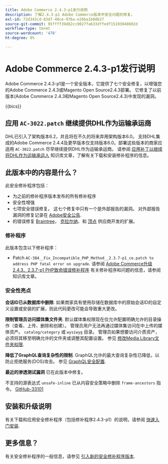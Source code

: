```yaml
---
title: Adobe Commerce 2.4.3-p1发行说明
description: 了解2.4.3-p1 Adobe Commerce版本中安全问题的修复。
exl-id: 72d343cd-83d7-48ce-976a-e26ba1b8db27
source-git-commit: 95ffff39d82cc9027fa633dffedf15193040802d
workflow-type: tm+mt
source-wordcount: '478'
ht-degree: 0%

---
```


# Adobe Commerce 2.4.3-p1发行说明

Adobe Commerce 2.4.3-p1是一个安全版本，它提供了七个安全修复，以增强您的Adobe Commerce 2.4.3或Magento Open Source2.4.3部署。 它修复了以前版本(Adobe Commerce 2.4.3和Magento Open Source2.4.3)中发现的漏洞。

{{bics}}

## 应用 `AC-3022.patch` 继续提供DHL作为运输承运商

DHL已引入了架构版本6.2，并且将在不久的将来弃用架构版本6.0。 支持DHL集成的Adobe Commerce 2.4.4及更早版本仅支持版本6.0。部署这些版本的商家应适用 `AC-3022.patch` 尽早继续提供DHL作为运输承运商。 请参阅 [应用补丁以继续将DHL作为运输承运人](https://support.magento.com/hc/en-us/articles/7707818131597-Apply-a-patch-to-continue-offering-DHL-as-shipping-carrier) 知识库文章，了解有关下载和安装修补程序的信息。

## 此版本中的内容是什么？

此安全修补程序包括：

* 为之前的修补程序版本发布的所有修补程序
* 安全性增强
* 七项安全错误修复。 这七个修复中只有一个是外部报告的漏洞。 对外部报告漏洞的修复记录在 [Adobe安全公告](https://helpx.adobe.com/security/products/magento/apsb21-86.html).
* 的错误修复 [Braintree](https://docs.magento.com/user-guide/payment/braintree.html)， [克拉尔纳](https://docs.magento.com/user-guide/payment/klarna.html#changes-in-the-latest-release)、和 [顶点](https://docs.magento.com/user-guide/tax/vertex.html#changes-in-the-latest-release) 供应商开发的扩展。

### 修补程序

此版本包含以下修补程序：

* Patch `AC-384__Fix_Incompatible_PHP_Method__2.3.7-p1_ce.patch to address PHP fatal error on upgrade`. 请参阅 [Adobe Commerce升级2.4.3、2.3.7-p1 PHP致命错误修补程序](https://support.magento.com/hc/en-us/articles/4408021533069-Adobe-Commerce-upgrade-2-4-3-2-3-7-p1-PHP-Fatal-error-Hotfix) 有关修补程序和问题的信息，请参阅知识库文章。

### 安全性亮点

**会话ID已从数据库中删除**. 如果商家具有使用存储在数据库中的原始会话ID的自定义设置或安装的扩展，则此代码更改可能会导致重大更改。 <!-- MC-40976-->

**限制管理员访问媒体集文件夹**. 默认媒体集权限现在仅允许配置明确允许的目录操作（查看、上传、删除和创建）。 管理员用户无法再通过媒体集访问在中上传的媒体资产。 `catalog/category` 或 `wysiwyg` 目录。 管理员如果想要访问介质资产，必须将其移至明确允许的文件夹或调整其配置设置。 参见 [修改Media Library文件夹权限](https://developer.adobe.com/commerce/php/tutorials/backend/modify-image-library-permissions/). <!-- B2B-1897-->

**降低了GraphQL查询复杂性的限制**. GraphQL允许的最大查询复杂性已降低，以防止拒绝服务(DOS)攻击。 参见 [GraphQL安全配置](https://devdocs.magento.com/guides/v2.4/graphql/security-configuration.html). <!-- PWA-1700-->

**最近的渗透测试漏洞** 已在此版本中修复。 <!-- MC-42431-->

不支持的源表达式 `unsafe-inline` 已从内容安全策略中删除 `frame-ancestors` 指令。 [GitHub-33101](https://github.com/magento/magento2/issues/33101)<!-- MC-42632-->

## 安装和升级说明

有关下载和应用安全修补程序（包括修补程序2.4.3-p1）的说明，请参阅 [快速入门安装](../../../installation/composer.md).

## 更多信息？

有关安全修补程序的一般信息，请参见 [引入新的安全修补程序版本](https://community.magento.com/t5/Magento-DevBlog/Introducing-the-New-Security-Patch-Release/ba-p/141287).
